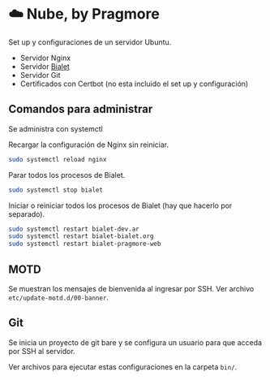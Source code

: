 # ☁️ Nube, by Pragmore

Set up y configuraciones de un servidor Ubuntu.

* Servidor Nginx
* Servidor [Bialet](https://github.com/bialet/bialet)
* Servidor Git
* Certificados con Certbot (no esta incluido el set up y configuración)

## Comandos para administrar

Se administra con systemctl

Recargar la configuración de Nginx sin reiniciar.

```bash
sudo systemctl reload nginx
```

Parar todos los procesos de Bialet.

```bash
sudo systemctl stop bialet
```

Iniciar o reiniciar todos los procesos de Bialet (hay que hacerlo por separado).

```bash
sudo systemctl restart bialet-dev.ar
sudo systemctl restart bialet-bialet.org
sudo systemctl restart bialet-pragmore-web
```

## MOTD

Se muestran los mensajes de bienvenida al ingresar por SSH. Ver archivo `etc/update-motd.d/00-banner`.

## Git

Se inicia un proyecto de git bare y se configura un usuario para que acceda por SSH al servidor.

Ver archivos para ejecutar estas configuraciones en la carpeta `bin/`.
